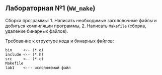 ## Лабораторная №1 (`WW_make`)

Сборка программы:
    1. Написать необходимые заголовочные файлы и добиться компиляции программы,
    2. Написать `Makefile` (сборка, удаление бинарных файлов).

Требование к структуре кода и бинарных файлов:
```
bin     <-- (*.o)
include <-- (*.h)
src     <-- (*.c)
Makefile
lab1    <--- исполняемый файл
```
